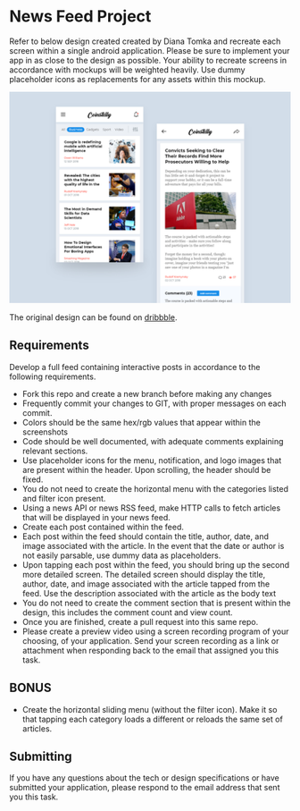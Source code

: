 # News Feed Project

Refer to below design created created by Diana Tomka and recreate each screen within a single android application. Please be sure to implement your app in as close to the design as possible. Your ability to recreate screens in accordance with mockups will be weighted heavily. Use dummy placeholder icons as replacements for any assets within this mockup.

![NewsApp](news_app.png)

The original design can be found on [dribbble](https://dribbble.com/shots/5397905-News-App).

## Requirements

Develop a full feed containing interactive posts in accordance to the following requirements.

- Fork this repo and create a new branch before making any changes
- Frequently commit your changes to GIT, with proper messages on each commit.
- Colors should be the same hex/rgb values that appear within the screenshots
- Code should be well documented, with adequate comments explaining relevant sections.
- Use placeholder icons for the menu, notification, and logo images that are present within the header. Upon scrolling, the header should be fixed.
- You do not need to create the horizontal menu with the categories listed and filter icon present.
- Using a news API or news RSS feed, make HTTP calls to fetch articles that will be displayed in your news feed.
- Create each post contained within the feed.
- Each post within the feed should contain the title, author, date, and image associated with the article. In the event that the date or author is not easily parsable, use dummy data as placeholders.
- Upon tapping each post within the feed, you should bring up the second more detailed screen. The detailed screen should display the title, author, date, and image associated with the article tapped from the feed. Use the description associated with the article as the body text
- You do not need to create the comment section that is present within the design, this includes the comment count and view count.
- Once you are finished, create a pull request into this same repo.
- Please create a preview video using a screen recording program of your choosing, of your application. Send your screen recording as a link or attachment when responding back to the email that assigned you this task.

## BONUS
- Create the horizontal sliding menu (without the filter icon). Make it so that tapping each category loads a different or reloads the same set of articles.

## Submitting
If you have any questions about the tech or design specifications or have submitted your application, please respond to the email address that sent you this task.
